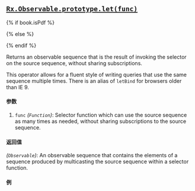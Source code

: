 ## [`Rx.Observable.prototype.let(func)`](https://github.com/Reactive-Extensions/RxJS/blob/master/src/core/linq/observable/let.js)

{% if book.isPdf %}



{% else %}



{% endif %}

Returns an observable sequence that is the result of invoking the selector on the source sequence, without sharing subscriptions.

This operator allows for a fluent style of writing queries that use the same sequence multiple times.  There is an alias of `letBind` for browsers older than IE 9.

#### 参数
1. `func` *(`Function`)*: Selector function which can use the source sequence as many times as needed, without sharing subscriptions to the source sequence.

#### 返回值
*(`Observable`)*: An observable sequence that contains the elements of a sequence produced by multicasting the source sequence within a selector function.

#### 例

[](http://jsbin.com/jetido/1/embed?js,console)
